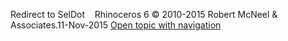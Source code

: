 ---
---

Redirect to SelDot&#160;
&#160;
Rhinoceros 6 © 2010-2015 Robert McNeel &amp; Associates.11-Nov-2015
 [Open topic with navigation](seldot.html) 

